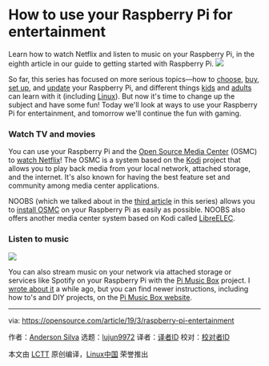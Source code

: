 [#]: collector: (lujun9972)
[#]: translator: (qhwdw)
[#]: reviewer: ( )
[#]: publisher: ( )
[#]: url: ( )
[#]: subject: (How to use your Raspberry Pi for entertainment)
[#]: via: (https://opensource.com/article/19/3/raspberry-pi-entertainment)
[#]: author: (Anderson Silva https://opensource.com/users/ansilva)

How to use your Raspberry Pi for entertainment
======
Learn how to watch Netflix and listen to music on your Raspberry Pi, in the eighth article in our guide to getting started with Raspberry Pi.
![](https://opensource.com/sites/default/files/styles/image-full-size/public/lead-images/video_editing_folder_music_wave_play.png?itok=-J9rs-My)

So far, this series has focused on more serious topics—how to [choose][1], [buy][2], [set up][3], and [update][4] your Raspberry Pi, and different things [kids][5] and [adults][6] can learn with it (including [Linux][7]). But now it's time to change up the subject and have some fun! Today we'll look at ways to use your Raspberry Pi for entertainment, and tomorrow we'll continue the fun with gaming.

### Watch TV and movies

You can use your Raspberry Pi and the [Open Source Media Center][8] (OSMC) to [watch Netflix][9]! The OSMC is a system based on the [Kodi][10] project that allows you to play back media from your local network, attached storage, and the internet. It's also known for having the best feature set and community among media center applications.

NOOBS (which we talked about in the [third article][11] in this series) allows you to [install OSMC][12] on your Raspberry Pi as easily as possible. NOOBS also offers another media center system based on Kodi called [LibreELEC][13].

### Listen to music

![](https://opensource.com/sites/default/files/uploads/raspberrypi_8_pimusicbox.png)

You can also stream music on your network via attached storage or services like Spotify on your Raspberry Pi with the [Pi Music Box][14] project. I [wrote about it][15] a while ago, but you can find newer instructions, including how to's and DIY projects, on the [Pi Music Box website][16].

--------------------------------------------------------------------------------

via: https://opensource.com/article/19/3/raspberry-pi-entertainment

作者：[Anderson Silva][a]
选题：[lujun9972][b]
译者：[译者ID](https://github.com/译者ID)
校对：[校对者ID](https://github.com/校对者ID)

本文由 [LCTT](https://github.com/LCTT/TranslateProject) 原创编译，[Linux中国](https://linux.cn/) 荣誉推出

[a]: https://opensource.com/users/ansilva
[b]: https://github.com/lujun9972
[1]: https://opensource.com/article/19/3/which-raspberry-pi-choose
[2]: https://opensource.com/article/19/2/how-buy-raspberry-pi
[3]: https://opensource.com/article/19/2/how-boot-new-raspberry-pi
[4]: https://opensource.com/article/19/2/how-keep-your-raspberry-pi-updated-and-patched
[5]: https://opensource.com/article/19/3/teach-kids-program-raspberry-pi
[6]: https://opensource.com/article/19/2/3-popular-programming-languages-you-can-learn-raspberry-pi
[7]: https://opensource.com/article/19/2/learn-linux-raspberry-pi
[8]: https://osmc.tv/
[9]: https://www.dailydot.com/upstream/netflix-raspberry-pi/
[10]: http://kodi.tv/
[11]: https://opensource.com/article/19/3/how-boot-new-raspberry-pi
[12]: https://www.raspberrypi.org/documentation/usage/kodi/
[13]: https://libreelec.tv/
[14]: https://github.com/pimusicbox/pimusicbox/tree/master
[15]: https://opensource.com/life/15/3/pi-musicbox-guide
[16]: https://www.pimusicbox.com/
